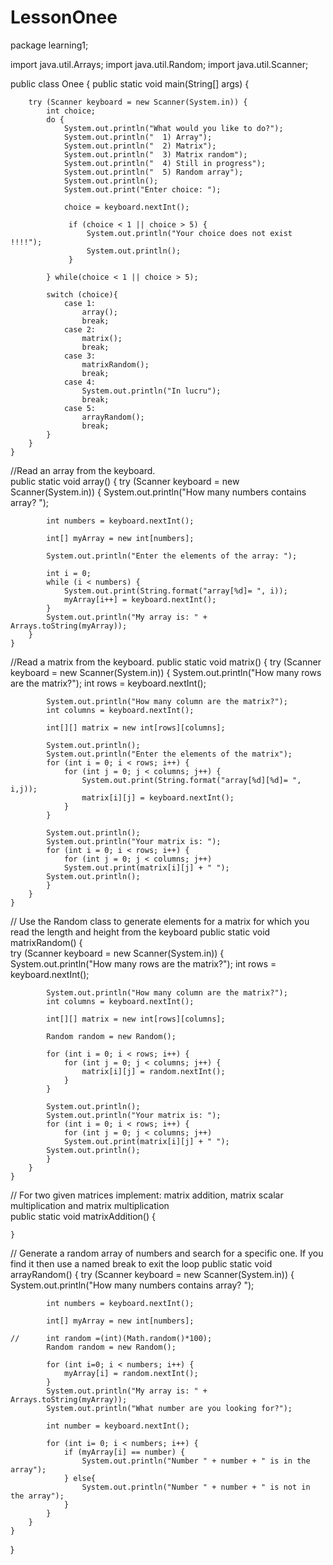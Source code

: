 # LessonOnee

package learning1;


import java.util.Arrays;
import java.util.Random;
import java.util.Scanner;

public class Onee {
	public static void main(String[] args) {
		
		try (Scanner keyboard = new Scanner(System.in)) {
			int choice;
			do {
				System.out.println("What would you like to do?"); 
				System.out.println("  1) Array");
				System.out.println("  2) Matrix");
				System.out.println("  3) Matrix random");
				System.out.println("  4) Still in progress");
				System.out.println("  5) Random array");
				System.out.println();
				System.out.print("Enter choice: ");
				
				choice = keyboard.nextInt();
				
				 if (choice < 1 || choice > 5) {
					 System.out.println("Your choice does not exist !!!!");
					 System.out.println();
				 }
				 
			} while(choice < 1 || choice > 5);
			
			switch (choice){
				case 1:
					array();
					break;
				case 2:
					matrix();
					break;
				case 3:
					matrixRandom();
					break;
				case 4:
					System.out.println("In lucru");
					break;
				case 5:
					arrayRandom();
					break;
			}
		}
	}
	
	
//Read an array from the keyboard.	
	public static void array() {
		try (Scanner keyboard = new Scanner(System.in)) {
			System.out.println("How many numbers contains array? ");
	
			int numbers = keyboard.nextInt();
	
			int[] myArray = new int[numbers];
			
			System.out.println("Enter the elements of the array: ");
			
			int i = 0;
			while (i < numbers) {
				System.out.print(String.format("array[%d]= ", i));
				myArray[i++] = keyboard.nextInt();
			}
			System.out.println("My array is: " + Arrays.toString(myArray));
		}
	}
	
//Read  a matrix from the keyboard.
	public static void matrix() {
		try (Scanner keyboard = new Scanner(System.in)) {
			System.out.println("How many rows are the matrix?");
			int rows = keyboard.nextInt();	
			
			System.out.println("How many column are the matrix?");
			int columns = keyboard.nextInt();	
			
			int[][] matrix = new int[rows][columns];
			
			System.out.println();
			System.out.println("Enter the elements of the matrix");
			for (int i = 0; i < rows; i++) {
				for (int j = 0; j < columns; j++) {
					System.out.print(String.format("array[%d][%d]= ", i,j));
					matrix[i][j] = keyboard.nextInt();
				}	
			}
			
			System.out.println();
			System.out.println("Your matrix is: ");
			for (int i = 0; i < rows; i++) {
				for (int j = 0; j < columns; j++) 
				System.out.print(matrix[i][j] + " ");		
			System.out.println();
			}
		}	
	}
	
//	Use the Random class to generate elements for a matrix for which you read the length and height from the keyboard
	public static void matrixRandom() {		
		try (Scanner keyboard = new Scanner(System.in)) {
			System.out.println("How many rows are the matrix?");
			int rows = keyboard.nextInt();	
			
			System.out.println("How many column are the matrix?");
			int columns = keyboard.nextInt();	
			
			int[][] matrix = new int[rows][columns];
			
			Random random = new Random();

			for (int i = 0; i < rows; i++) {
				for (int j = 0; j < columns; j++) {
					matrix[i][j] = random.nextInt();
				}	
			}
			
			System.out.println();
			System.out.println("Your matrix is: ");
			for (int i = 0; i < rows; i++) {
				for (int j = 0; j < columns; j++) 
				System.out.print(matrix[i][j] + " ");		
			System.out.println();
			}	
		}	
	}
	
// For two given matrices implement: matrix addition, matrix scalar multiplication and matrix multiplication 	
	public static void matrixAddition() {
		
	}
	
// Generate a random array of numbers and search for a specific one. If you find it then use a named break to exit the loop	
	public static void arrayRandom() {
		try (Scanner keyboard = new Scanner(System.in)) {
			System.out.println("How many numbers contains array? ");
	
			int numbers = keyboard.nextInt();
	
			int[] myArray = new int[numbers];
			
	//		int random =(int)(Math.random()*100);
			Random random = new Random();
			
			for (int i=0; i < numbers; i++) {
				myArray[i] = random.nextInt();
			}
			System.out.println("My array is: " + Arrays.toString(myArray));
			System.out.println("What number are you looking for?");
			
			int number = keyboard.nextInt();
			
			for (int i= 0; i < numbers; i++) {
				if (myArray[i] == number) {
					System.out.println("Number " + number + " is in the array");
				} else{
					System.out.println("Number " + number + " is not in the array");
				}		
			}
		}    
	}
	
	
}
